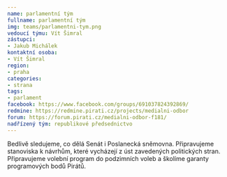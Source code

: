```yaml
---
name: parlamentní tým
fullname: parlamentní tým
img: teams/parlamentni-tym.png
vedoucí týmu: Vít Šimral
zástupci:
- Jakub Michálek
kontaktní osoba:
- Vít Šimral
region:
- praha
categories:
- strana
tags:
- parlament
facebook: https://www.facebook.com/groups/691037824392869/
redmine: https://redmine.pirati.cz/projects/medialni-odbor
forum: https://forum.pirati.cz/medialni-odbor-f181/
nadřízený tým: republikové předsednictvo
---
```


Bedlivě sledujeme, co dělá Senát i Poslanecká sněmovna. Připravujeme stanoviska k návrhům, které vycházejí z úst zavedených politických stran. Připravujeme volební program do podzimních voleb a školíme garanty programových bodů Pirátů.
